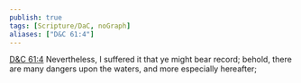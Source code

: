 ```yaml
---
publish: true
tags: [Scripture/DaC, noGraph]
aliases: ["D&C 61:4"]
---
```

[D&C 61:4](https://churchofjesuschrist.org/study/scriptures/dc-testament/dc/61?lang=eng&id=p4#p4) Nevertheless, I suffered it that ye might bear record; behold, there are many dangers upon the waters, and more especially hereafter;
